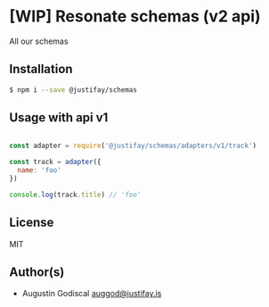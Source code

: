 # [WIP] Resonate schemas (v2 api)

All our schemas

## Installation

```sh
$ npm i --save @justifay/schemas
```

## Usage with api v1

```javascript

const adapter = require('@justifay/schemas/adapters/v1/track')

const track = adapter({
  name: 'foo'
})

console.log(track.title) // 'foo'

```

## License

MIT

## Author(s)

- Augustin Godiscal <auggod@justifay.is>
